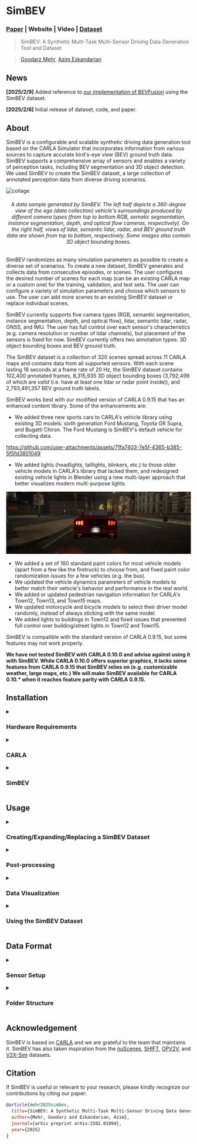 # SimBEV

### [Paper](https://arxiv.org/abs/2502.01894) | Website | Video | [Dataset](https://drive.google.com/drive/folders/14MytQeGmW80Btg_AGPNrE18ZLdLzyGx5?usp=sharing)

> SimBEV: A Synthetic Multi-Task Multi-Sensor Driving Data Generation Tool and Dataset

> [Goodarz Mehr](https://scholar.google.com/citations?hl=en&user=zXkVUDgAAAAJ), [Azim Eskandarian](https://scholar.google.com/citations?user=mLc5_pcAAAAJ)

## News

**[2025/2/9]** Added reference to [our implementation of BEVFusion](https://github.com/GoodarzMehr/bevfusion) using the SimBEV dataset.

**[2025/2/6]** Initial release of dataset, code, and paper.

## About

SimBEV is a configurable and scalable synthetic driving data generation tool based on the CARLA Simulator that incorporates information from various sources to capture accurate bird's-eye view (BEV) ground truth data. SimBEV supports a comprehensive array of sensors and enables a variety of perception tasks, including BEV segmentation and 3D object detection. We used SimBEV to create the SimBEV dataset, a large collection of annotated perception data from diverse driving scenarios.

![collage](assets/Collage.png)

###### <p align="center"> A data sample generated by SimBEV. The left half depicts a 360-degree view of the ego (data collection) vehicle's surroundings produced by different camera types (from top to bottom RGB, sematic segmentation, instance segmentation, depth, and optical flow cameras, respectively). On the right half, views of lidar, semantic lidar, radar, and BEV ground truth data are shown from top to bottom, respectively. Some images also contain 3D object bounding boxes. </p>

SimBEV randomizes as many simulation parameters as possible to create a diverse set of scenarios. To create a new dataset, SimBEV generates and collects data from consecutive episodes, or scenes. The user configures the desired number of scenes for each map (can be an existing CARLA map or a custom one) for the training, validation, and test sets. The user can configure a variety of simulation parameters and choose which sensors to use. The user can add more scenes to an existing SimBEV dataset or replace individual scenes.

SimBEV currently supports five camera types (RGB, semantic segmentation, instance segmentation, depth, and optical flow), lidar, semantic lidar, radar, GNSS, and IMU. The user has full control over each sensor's characteristics (e.g. camera resolution or number of lidar channels), but placement of the sensors is fixed for now. SimBEV currently offers two annotation types: 3D object bounding boxes and BEV ground truth.

The SimBEV dataset is a collection of 320 scenes spread across 11 CARLA maps and contains data from all supported sensors. With each scene lasting 16 seconds at a frame rate of 20 Hz, the SimBEV dataset contains 102,400 annotated frames, 8,315,935 3D object bounding boxes (3,792,499 of which are _valid_ (i.e. have at least one lidar or radar point inside)), and 2,793,491,357 BEV ground truth labels.

SimBEV works best with our modified version of CARLA 0.9.15 that has an enhanced content library. Some of the enhancements are:
* We added three new sports cars to CARLA's vehicle library using existing 3D models: sixth generation Ford Mustang, Toyota GR Supra, and Bugatti Chiron. The Ford Mustang is SimBEV's default vehicle for collecting data.

https://github.com/user-attachments/assets/71fa7403-7e5f-4365-b385-5f5fd3801049

* We added lights (headlights, taillights, blinkers, etc.) to those older vehicle models in CARLA's library that lacked them, and redesigned existing vehicle lights in Blender using a new multi-layer approach that better visualizes modern multi-purpose lights.

![mustang-lights](assets/MustangLights.png)

* We added a set of 160 standard paint colors for most vehicle models (apart from a few like the firetruck) to choose from, and fixed paint color randomization issues for a few vehicles (e.g. the bus).
* We updated the vehicle dynamics parameters of vehicle models to better match their vehicle's behavior and performance in the real world.
* We added or updated pedestrian navigation information for CARLA's Town12, Town13, and Town15 maps.
* We updated motorcycle and bicycle models to select their driver model randomly, instead of always sticking with the same model.
* We added lights to buildings in Town12 and fixed issues that prevented full control over building/street lights in Town12 and Town15.

SimBEV is compatible with the standard version of CARLA 0.9.15, but some features may not work properly.

**We have not tested SimBEV with CARLA 0.10.0 and advise against using it with SimBEV. While CARLA 0.10.0 offers superior graphics, it lacks some features from CARLA 0.9.15 that SimBEV relies on (e.g. customizable weather, large maps, etc.) We will make SimBEV available for CARLA 0.10.\* when it reaches feature parity with CARLA 0.9.15.**

## Installation

<details>
<summary>
<h3>Hardware Requirements</h3>
</summary>

We developed and tested SimBEV on a system with the following specifications:
* AMD Ryzen 9 3900X (Any Intel 9th gen or newer or Ryzen 7/9 CPU will probably work)
* 64 GB RAM (32 GB is probably enough)
* Nvidia GeForce RTX 3090
* Ubuntu 22.04

To run SimBEV, your system must satisfy CARLA 0.9.15's [minimum system requirements](https://github.com/carla-simulator/carla/tree/ue4-dev?tab=readme-ov-file#recommended-system). You must also have an Nvidia graphics card with at least 16 (preferrably 24) GB of VRAM (RTX 3090/3090 Ti/4080/4080 Super/4090/5070 Ti/5080/5090 or one of the pro models).
</details>

<details>
<summary>
<h3>CARLA</h3>
</summary>

1. Download [CARLA 0.9.15 for Ubuntu](https://github.com/carla-simulator/carla/releases/tag/0.9.15) to your desired directory and unzip it.
2. Download our [enhanced content library](https://drive.google.com/file/d/16y3nM27-c1z-_up1T3Qreyw6yr49Q3Qt/view) and unzip it. In your CARLA directory, under `CarlaUE4`, rename the `Content` folder to `Content.bak` to have a backup of the original CARLA content library. Copy the downloaded `Content` folder to the `CarlaUE4` directory.
3. Open `CarlaUE4/Config/DefaultEngine.ini` and replace all mentions of `Town10HD_Opt` with `Town10HD`.

</details>

<details>
<summary>
<h3>SimBEV</h3>
</summary>

We recommend using SimBEV with Docker. The base Docker image is Ubuntu 20.04 with CUDA 11.3 and Vulkan SDK 1.3.204.1. If you want to use a different base image, you may have to modify `ubuntu2004/x86_64` when fetching keys on line 62 of the [Dockerfile](Dockerfile), based on your Ubuntu release and system architecture. **Ensure that `libnvidia-gl` and `libnvidia-common` version numbers on line 66 of the [Dockerfile](Dockerfile) match your Nvidia driver version number.**

1. Install [Docker](https://docs.docker.com/engine/install/) on your system.
2. Install the [Nvidia Container Toolkit](https://docs.nvidia.com/datacenter/cloud-native/container-toolkit/install-guide.html#installation-guide).
It exposes your Nvidia graphics card to Docker containers.
3. Clone this repository:
   ```Bash
   git clone https://github.com/GoodarzMehr/SimBEV.git && cd SimBEV
   ```
4. Build the SimBEV Docker image (this will take several minutes):
   ```Bash
   docker build --no-cache --rm --build-arg ARG -t simbev:develop .
   ```
   The following optional build arguments (`ARG`) are available:
   * `USER`: username inside each container, set to _sb_ by default.
   * `CARLA_VERSION`: installed CARLA version, set to _0.9.15_ by default.
5. Launch a container:
   ```Bash
   docker run --privileged --gpus all --network=host -e DISPLAY=$DISPLAY \
   -v [path/to/CARLA]:/home/carla \
   -v [path/to/SimBEV]:/home/simbev \
   -v [path/to/dataset]:/dataset \
   --shm-size 32g -it simbev:develop /bin/bash
   ```
   Use `nvidia-smi` to ensure your graphics card is visible inside the container.

If you would like to use SimBEV without Docker, you can replicate the steps in the [Dockerfile](Dockerfile) to install the dependencies. Be sure to add the CARLA `.egg` file (located in `[path/to/CARLA]/PythonAPI/carla/dist/`) to the `PYTHONPATH` environment variable.
</details>

## Usage

<details>
<summary>
<h3>Creating/Expanding/Replacing a SimBEV Dataset</h3>
</summary>

In the [simbev](simbev) directory, use the [config.yaml](simbev/config.yaml) file to configure SimBEV's behavior (for a detailed explanation of available parameters see the [sample_config.yaml](simbev/sample_config.yaml) file). Then run
```Bash
python simbev.py config.yaml [options]
```
`options` can be any of the following:
* `path`: path for saving the dataset (`/dataset` by default).
* `render`: visualize captured sensor data.
* `save`: save captured sensor data (used by default).
* `no-save`: do not save captured sensor data.

For instance,
```Bash
python simbev.py config.yaml --render --no-save
```
visualizes sensor data as it is captured without saving it.

Set `mode` in the [config.yaml](simbev/config.yaml) file to `create` to create a new SimBEV dataset. If a SimBEV dataset already exists (in the path provided by `path`), SimBEV compares the number of existing and desired scenes for each map and creates additional ones if necessary. This feature can be used to continue creating a dataset in the event of a crash or expand an already existing one. To replace undesired scenes, set `mode` to `replace` and denote which scenes should be replaced.
</details>

<details>
<summary>
<h3>Post-processing</h3>
</summary>

An optional post-processing step will calculate the number of lidar and radar points inside each 3D object bounding box (0 for all objects if not collected) alongside a flag indicating whether the number of points inside the bounding box is non-zero, and will append this information to bounding box data. To do this, in the [simbev](simbev) directory run
```Bash
python post_processing.py
```
where an optional `path` argument can be used to provided the path to the SimBEV dataset (`path` is `/dataset` by default). This will create a new folder called `new_det` under `ground-truth` (see [Data Format](#data-format) for more information). Delete the `det` folder (or add `.bak` to its name to keep it as backup) and rename `new_det` to `det`.
</details>

<details>
<summary>
<h3>Data Visualization</h3>
</summary>

To visualize certain types of collected data (those that are not readily visualized, e.g. semantic segmentation images are already in `.png` format), in the [viz](viz) directory run
```Bash
python visualization.py [mode] [options]
```
which will create a new `viz` folder in the dataset's path where the visualizations are stored. Visualizations involving 3D object bounding boxes require data to be post-processed first.

`mode` can be `all`, or any combination of the following:
* `rgb`: RGB images with 3D object bounding boxes overlaid.
<p align="middle">
  <img src="assets/RGB-CAM_FRONT_LEFT.jpg" width="32%" />
  <img src="assets/RGB-CAM_FRONT.jpg" width="32%" /> 
  <img src="assets/RGB-CAM_FRONT_RIGHT.jpg" width="32%" />
</p>
<p align="middle">
  <img src="assets/RGB-CAM_BACK_RIGHT.jpg" width="32%" />
  <img src="assets/RGB-CAM_BACK.jpg" width="32%" /> 
  <img src="assets/RGB-CAM_BACK_LEFT.jpg" width="32%" />
</p>

* `depth`: depth images.
<p align="middle">
  <img src="assets/DPT-CAM_FRONT_LEFT.jpg" width="32%" />
  <img src="assets/DPT-CAM_FRONT.jpg" width="32%" /> 
  <img src="assets/DPT-CAM_FRONT_RIGHT.jpg" width="32%" />
</p>
<p align="middle">
  <img src="assets/DPT-CAM_BACK_RIGHT.jpg" width="32%" />
  <img src="assets/DPT-CAM_BACK.jpg" width="32%" /> 
  <img src="assets/DPT-CAM_BACK_LEFT.jpg" width="32%" />
</p>

* `flow`: optical flow images.
<p align="middle">
  <img src="assets/FLW-CAM_FRONT_LEFT.jpg" width="32%" />
  <img src="assets/FLW-CAM_FRONT.jpg" width="32%" /> 
  <img src="assets/FLW-CAM_FRONT_RIGHT.jpg" width="32%" />
</p>
<p align="middle">
  <img src="assets/FLW-CAM_BACK_RIGHT.jpg" width="32%" />
  <img src="assets/FLW-CAM_BACK.jpg" width="32%" /> 
  <img src="assets/FLW-CAM_BACK_LEFT.jpg" width="32%" />
</p>

* `lidar`, `lidar-with-bbox`: top-down view of lidar point clouds, without and with 3D object bounding boxes overlaid, respectively.
<p align="middle">
  <img src="assets/LIDAR.jpg" width="48%" />
  <img src="assets/LIDARwBBOX.jpg" width="48%" />
</p>

* `lidar3d`, `lidar3d-with-bbox`: 3D view of lidar point clouds, without and with 3D object bounding boxes overlaid, respectively.
<p align="middle">
  <img src="assets/LIDAR3D.jpg" width="48%" />
  <img src="assets/LIDAR3DwBBOX.jpg" width="48%" />
</p>

* `semantic-lidar`, `semantic-lidar3D`: top-down and 3D view of semantic lidar point clouds, respectively.
<p align="middle">
  <img src="assets/SEG-LIDAR.jpg" width="32%" />
  <img src="assets/SEG-LIDAR3D.jpg" width="64%" />
</p>

* `radar`, `radar-with-bbox`: top-down view of radar point clouds, without and with 3D object bounding boxes overlaid, respectively.
<p align="middle">
  <img src="assets/RADAR.jpg" width="48%" />
  <img src="assets/RADARwBBOX.jpg" width="48%" />
</p>

* `radar3d`, `radar3d-with-bbox`: 3D view of radar point clouds, without and with 3D object bounding boxes overlaid, respectively.
<p align="middle">
  <img src="assets/RADAR3D.jpg" width="48%" />
  <img src="assets/RADAR3DwBBOX.jpg" width="48%" />
</p>

`options` can be any of the following:
* `path`: path to the dataset (`/dataset` by default).
* `s`, `scene`: list of scene numbers to visualize (-1, i.e. all scenes, by default).
* `f`, `frame`: list of frame numbers to visualize (-1, i.e. all frames, by default).

For instance, using
```Bash
python visualization.py rgb depth lidar3d semantic-lidar radar-with-bbox --scene 0 12 27 --frame 3 30 300
```
visualizes RGB images with 3D object bounding boxes overlaid, depth images, lidar point clouds from a 3D perspective view, semantic lidar point clouds from a top-down view, and radar point clouds from a top-down view with 3D object bounding boxes overlaid for frames 3, 30, and 300 of scenes 0, 12, and 27.

</details>

<details>
<summary>
<h3>Using the SimBEV Dataset</h3>
</summary>

Consult [our implementation of BEVFusion](https://github.com/GoodarzMehr/bevfusion) (or the [simbev_dataset](datasets/simbev_dataset.py) file) on how to use the SimBEV dataset.

</details>

## Data Format

<details>
<summary>
<h3>Sensor Setup</h3>
</summary>

<p align="middle">
  <img src="assets/SensorCoord.png" width="58%" />
  <img src="assets/SensorCoordTab.png" width="40%" />
</p>

###### <p align="center"> Placement and coordinate system of different sensors are shown on the left and tabulated on the right. Coordinate values are relative to a FLU (Front-Left-Up) coordinate system positioned at the center of the ground plane of the vehicle's 3D bounding box. </p>

<p align="middle">
  <img src="assets/SensorTab.png" width="98%" />
  <img src="assets/SensorFoV.png" width="98%" />
</p>

###### <p align="center"> Properties of sensors used to collect the SimBEV dataset (top) and their FoV (bottom). </p>

Sensors in SimBEV are referenced using the `{subtype}-{position}` format (which turns into `{position}` when subtype is not available). For cameras, subtype can be one of `RGB` (RGB camera), `SEG` (semantic segmentation camera), `IST` (instance segmentation camera), `DPT` (depth camera), or `FLW` (optical flow camera), while position can be one of `CAM_FRONT_LEFT`, `CAM_FRONT`, `CAM_FRONT_RIGHT`, `CAM_BACK_RIGHT`, `CAM_BACK`, `CAM_BACK_LEFT`. For instance, `DPT-CAM_BACK_LEFT` denotes the back left depth camera. For lidar, since there is only one position, regular lidar is denoted by `LIDAR` while semantic lidar is denoted by `SEG-LIDAR`. For radar, subtype is not available and position can be one of `RAD_LEFT`, `RAD_FRONT`, `RAD_RIGHT`, `RAD_BACK`. GNSS and IMU are simply denoted as `GNSS` and `IMU`, respectively.

</details>

<details>
<summary>
<h3>Folder Structure</h3>
</summary>

A SimBEV dataset uses the following folder structure.
```
simbev/
|
├── configs/
|
├── ground-truth/
|   ├── det/
|   ├── seg/
|   ├── seg_viz/
|
├── infos
|   ├── simbev_infos_train.json
|   ├── simbev_infos_val.json
|   ├── simbev_infos_test.json
|
├── logs/
|
├── sweeps/
|   ├── RGB-CAM_FRONT_LEFT/
|   ├── RGB-CAM_FRONT/
|   ├── RGB-CAM_FRONT_RIGHT/
|   ├── RGB-CAM_BACK_LEFT/
|   ├── RGB-CAM_BACK/
|   ├── RGB-CAM_BACK_RIGHT/
|   ├── SEG-CAM_FRONT_LEFT/
|   ├── SEG-CAM_FRONT/
|   ├── SEG-CAM_FRONT_RIGHT/
|   ├── SEG-CAM_BACK_LEFT/
|   ├── SEG-CAM_BACK/
|   ├── SEG-CAM_BACK_RIGHT/
|   ├── IST-CAM_FRONT_LEFT/
|   ├── IST-CAM_FRONT/
|   ├── IST-CAM_FRONT_RIGHT/
|   ├── IST-CAM_BACK_LEFT/
|   ├── IST-CAM_BACK/
|   ├── IST-CAM_BACK_RIGHT/
|   ├── DPT-CAM_FRONT_LEFT/
|   ├── DPT-CAM_FRONT/
|   ├── DPT-CAM_FRONT_RIGHT/
|   ├── DPT-CAM_BACK_LEFT/
|   ├── DPT-CAM_BACK/
|   ├── DPT-CAM_BACK_RIGHT/
|   ├── FLW-CAM_FRONT_LEFT/
|   ├── FLW-CAM_FRONT/
|   ├── FLW-CAM_FRONT_RIGHT/
|   ├── FLW-CAM_BACK_LEFT/
|   ├── FLW-CAM_BACK/
|   ├── FLW-CAM_BACK_RIGHT/
|   ├── LIDAR/
|   ├── SEG-LIDAR/
|   ├── RAD_LEFT/
|   ├── RAD_FRONT/
|   ├── RAD_RIGHT/
|   ├── RAD_BACK/
|   ├── GNSS/
|   ├── IMU/
|
├── viz/ (if data is visualized)
```


<details>
<summary>
<h4>configs</h4>
</summary>

Contains the config file for each scene, with the files using the `SimBEV-scene-{scene number}.yaml` naming scheme. The files are usually identical, unless the dataset was expanded or some scenes were replaced using a different configuration.

</details>

<details>
<summary>
<h4>ground-truth</h4>
</summary>

Contains the ground truth files for each frame, with the files using the `SimBEV-scene-{scene number}-frame-{frame number}-{type}.{data type}` naming scheme. For the `det`, `seg`, and `seg_viz` folders, `type` and `data type` are `GT_DET` and `bin`; `GT_SEG` and `npz`; and`GT_SEG_VIZ` and `jpg`, respectively.

The `det` folder contains the 3D object ground truth file for each frame. The following information is provided for each object:
* `id`: object ID supplied by CARLA
* `type`: object type, e.g. `vehicle.ford.mustang_2016` or `walker.pedestrian.0051`
* `is_alive`: True if the object is alive, False if destroyed
* `is_active`: True if the object is active, False otherwise
* `is_dormant`: True if the object is dormant, False otherwise
* `parent`: ID of parent object if one exists, `None` otherwise
* `attributes`: object attributes, e.g. `has_lights`, `color`, `role_name`, etc. for a car
* `semantic_tags`: object semantic tags
* `bounding_box`: global coordinates of the corners of the 3D object bounding box
* `linear_velocity`: linear velocity of the object (m/s)
* `angular_velocity`: angular velocity of the object (deg/s)
* `num_lidar_pts`: number of lidar points inside the 3D bounding box (requires post processing)
* `num_radar_pts`: number of radar points inside the 3D bounding box (requires post processing)
* `valid_flag`: True if at least one lidar or radar point falls inside the 3D bounding box, False otherwise (requires post processing)

The `seg` folder contains the BEV ground truth file for each frame. BEV ground truth is a binary $C \times d \times d$ array, where $C$ is the number of classes and $d$ is the dimension of the BEV grid (360 for the SimBEV dataset). Currently, $C$ is 8 and the classes are, in order, `road`, `car`, `truck`, `bus`, `motorcycle`, `bicycle`, `rider`, `pedestrian`. The second and third dimensions of the array increase along the $-x$ and $-y$ axes of the vehicle's FLU coordinate system, respectively.

The `seg_viz` folder contains the visualization of the BEV ground truth for each frame.

</details>

<details>
<summary>
<h4>infos</h4>
</summary>

Contains the info files for each data split, with the files using the `simbev_infos_{split}.json` naming scheme where `split` is either `train`, `val`, or `test`. Each file is comprised of `metadata` and `data`. `metadata` contains coordinate transformation matrices for all sensors (i.e. `sensor2lidar_translation`, `sensor2lidar_rotation`, `sensor2ego_translation`, and `sensor2ego_rotation`), as well as the camera intrinsics matrix. `data` contains scene information, divided into `scene_info` and `scene_data` for each scene. `scene_info` includes overall scene information, while `scene_data` provides information about individual frames, including file paths for collected sensor data and the corresponding ground truth.

![collage](assets/Infos.png)

</details>

<details>
<summary>
<h4>logs</h4>
</summary>

Contains the log file for each scene, with the files using the `SimBEV-scene-{scene number}.log` naming scheme. Log files can be used to replay scenes in CARLA and collect additional data.

</details>

<details>
<summary>
<h4>sweeps</h4>
</summary>

Contains collected sensor data for each frame, with the files using the `{sensor}/SimBEV-scene-{scene number}-frame-{frame number}-{sensor}.{type}` naming scheme. For instance, back left RGB camera image for frame 12 of scene 27 is saved as `RGB-CAM_BACK_LEFT/SimBEV-scene-0027-frame-0012-RGB-CAM_BACK_LEFT.jpg`. We briefly discuss how each sensor's data is saved below. See [CARLA's sensors documentation](https://carla.readthedocs.io/en/latest/ref_sensors/) for more details.
* RGB camera: images are saved as `.jpg` files.
* Semantic segmentation camera: images are saved as `.png` files.
* Instance segmentation camera: images are saved as `.png` files.
* Depth camera: images are saved as `.png` files.
* Optical flow camera: images are saved as a $(h, w, 2)$ NumPy array where $h$ and $w$ are the image height and width, respectively.
* Lidar: point clouds are saved as a $(n, 3)$ NumPy array where the columns represent the $x$, $y$, and $z$ values, respectively.
* Semantic lidar: point clouds are saved as a $(n, 6)$ NumPy array where the columns represent the $x$, $y$, and $z$ values, cosine of the incidence angle, and the index and semantic tag of the hit object, respectively.
* Radar: point clouds are saved as a $(n, 4)$ NumPy array where the columns represent the depth, altitude angle, azimuth angle, and velocity, respectively.
* GNSS: data is saved as a \[latitude, longitude, altitude\] Numpy array.
* IMU: data is saved as a \[ $\dot{x}$, $\dot{y}$, $\dot{z}$, $\dot{\phi}$, $\dot{\theta}$, $\dot{\psi}$, $\psi$\] NumPy array.

</details>

</details>

## Acknowledgement

SimBEV is based on [CARLA](https://carla.org/) and we are grateful to the team that maintains it. SimBEV has also taken inspiration from the [nuScenes](https://www.nuscenes.org/), [SHIFT](https://www.vis.xyz/shift/), [OPV2V](https://mobility-lab.seas.ucla.edu/opv2v/), and [V2X-Sim](https://ai4ce.github.io/V2X-Sim/index.html) datasets.

## Citation

If SimBEV is useful or relevant to your research, please kindly recognize our contributions by citing our paper:
```bibtex
@article{mehr2025simbev,
  title={SimBEV: A Synthetic Multi-Task Multi-Sensor Driving Data Generation Tool and Dataset},
  author={Mehr, Goodarz and Eskandarian, Azim},
  journal={arXiv preprint arXiv:2502.01894},
  year={2025}
}
```
